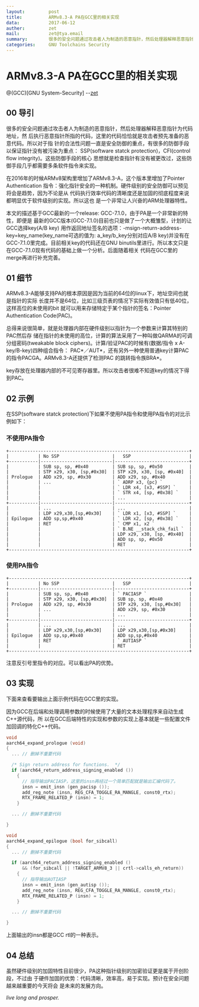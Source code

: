 ```yaml
---
layout:         post
title:          ARMv8.3-A PA在GCC里的相关实现
data:           2017-06-12
auther:         zet
mail:           zet@tya.email
summary:        很多的安全问题通过攻击者人为制造的恶意指针，然后处理器解释恶意指针为代码地址，然后执行恶意指针所指的代码，这里的代码恰恰就是攻击者预先准备的恶意代码。所以对于指针的合法性问题一直是安全防御的重点。针对此ARMv8.3-A引入了一指针验证指令。
categories:     GNU Toolchains Security
---
```



# ARMv8.3-A PA在GCC里的相关实现
@(GCC)[GNU System-Security]
        --[zet](https://github.com/fanfuqiang)


## 00 导引

很多的安全问题通过攻击者人为制造的恶意指针，然后处理器解释恶意指针为代码地址，然
后执行恶意指针所指的代码，这里的代码恰恰就是攻击者预先准备的恶意代码。所以对于指
针的合法性问题一直是安全防御的重点，有很多的防御手段以保证指针没有被污染为重点：
SSP(software statck protection)，CFI(control flow integrity)。这些防御手段的核心
思想就是检查指针有没有被更改过，这些防御手段几乎都需要多条软件指令来实现。

在2016年的时候ARMv8架构里增加了ARMv8.3-A，这个版本里增加了Pointer Authentication
指令：强化指针安全的一种机制。硬件级别的安全防御可以预见将会是趋势，因为不论是从
代码执行效率代码的清晰度还是加固的彻底程度来说都明显优于软件级别的实现。所以这也
是一个非常让人兴奋的ARM处理器特性。

本文的描述基于GCC最新的一个release: GCC-7.1.0，由于PA是一个非常新的特性，即便是
最新的GCC版本(GCC-7.1.0)目前也只是做了一个大概雏型，计划的让GCC选择key(A/B key)
用作返回地址签名的选项：-msign-return-address-key=key_name(key_name可选的值为:
a_key/b_key分别对应A/B key)并没有在GCC-7.1.0里完成。目前相关key的代码还在GNU 
binutils里进行。所以本文只是在GCC-7.1.0现有代码的基础上做一个分析。后面随着相关
代码在GCC里的merge再进行补充完善。


## 01 细节

ARMv8.3-A能够支持PA的根本原因是因为当前的64位的linux下，地址空间也就是指针的实际
长度并不是64位，比如三级页表的情况下实际有效值只有低40位，这样高位的未使用的bit
就可以用来存储特定于某个指针的签名：Pointer Authentication Code(PAC)。

总得来说很简单，就是处理器内部在硬件级别以指针为一个参数来计算其特别的PAC然后存
储在指针的未使用的高位，计算的算法采用了一种叫做QARMA的可调分组密码(tweakable 
block ciphers)。计算/验证PAC的时候有(数据/指令 x A-key/B-key)四种组合指令：
PAC\*／AUT\*，还有另外一种使用普通key计算PAC的指令PACGA。ARMv8.3-A还提供了检测PAC
的跳转指令族BRA\*。

key存放在处理器内部的不可见寄存器里。所以攻击者很难不知道key的情况下得到PAC。


## 02 示例

在SSP(software statck protection)下如果不使用PA指令和使用PA指令的对比示例如下：

###  不使用PA指令

```
+--------------------------------------------------------------------+
|           | No SSP                    |   SSP                      |
+-----------|---------------------------|----------------------------+
|           | SUB sp, sp, #0x40         | SUB sp, sp, #0x50          |
|           | STP x29, x30, [sp,#0x30]  | STP x29, x30, [sp, #0x40]  |
| Prologue  | ADD x29, sp, #0x30        | ADD x29, sp, #0x40         |
|           | ...                       | ` ADRP x3, {pc} `          |
|           |                           | ` LDR x4, [x3, #SSP] `     |
|           |                           | ` STR x4, [sp, #0x38] `    |
|           |                           | ...                        |
+-----------|---------------------------|----------------------------+
|           | ...                       | ...                        |
|           | LDP x29,x30,[sp,#0x30]    | ` LDR x1, [x3, #SSP] `     |
| Epilogue  | ADD sp,sp,#0x40           | ` LDR x2, [sp, #0x38] `    |
|           | RET                       | ` CMP x1, x2 `             |
|           |                           | ` B.NE __stack_chk_fail `  |
|           |                           | LDP x29, x30, [sp, #0x40]  |
|           |                           | ADD sp, sp, #0x50          |
|           |                           | RET                        |
+--------------------------------------------------------------------+

```

### 使用PA指令

```
+--------------------------------------------------------------------+
|           | No SSP                    |   SSP                      |
+-----------|---------------------------|----------------------------+
|           | SUB sp, sp, #0x40         | ` PACIASP `                |
|           | STP x29, x30, [sp,#0x30]  | SUB sp, sp, #0x40          |
| Prologue  | ADD x29, sp, #0x30        | STP x29, x30, [sp,#0x30]   |
|           | ...                       | ADD x29, sp, #0x30         |
|           |                           | ...                        |
+-----------|---------------------------|----------------------------+
|           | ...                       | ...                        |
|           | LDP x29,x30,[sp,#0x30]    | LDP x29,x30,[sp,#0x30]     |
| Epilogue  | ADD sp,sp,#0x40           | ADD sp,sp,#0x40            |
|           | RET                       | ` AUTIASP `                |
|           |                           | RET                        |
+--------------------------------------------------------------------+

```

注意反引号里指令的对应。可以看出PA的优势。


## 03 实现

下面来查看要输出上面示例代码在GCC里的实现。

因为GCC在后端和处理调用参数的时候使用了大量的文本处理程序来自动生成C++源代码，所
以在GCC后端特性的实现和参数的实现上基本就是一些配置文件加回调的特化C++代码。

```cpp
void
aarch64_expand_prologue (void)
{
  ... // 删掉不重要代码

  /* Sign return address for functions.  */
  if (aarch64_return_address_signing_enabled ())
    {
      // 指导输出PACIASP，这里的insn再经过一个简单匹配就是输出汇编代码了。
      insn = emit_insn (gen_pacisp ());
      add_reg_note (insn, REG_CFA_TOGGLE_RA_MANGLE, const0_rtx);
      RTX_FRAME_RELATED_P (insn) = 1;
    }

  ... // 删掉不重要代码

}

void
aarch64_expand_epilogue (bool for_sibcall)
{
  ... // 删掉不重要代码

  if (aarch64_return_address_signing_enabled ()
      && (for_sibcall || !TARGET_ARMV8_3 || crtl->calls_eh_return))
    {
      // 指导输出AUTIASP
      insn = emit_insn (gen_autisp ());
      add_reg_note (insn, REG_CFA_TOGGLE_RA_MANGLE, const0_rtx);
      RTX_FRAME_RELATED_P (insn) = 1;
    }

  ... // 删掉不重要代码

}

```

上面输出的insn都是GCC rtl的一种表示。


## 04 总结

虽然硬件级别的加固特性目前很少，PA这种指针级别的加密验证更是属于开创阶段，不过由
于硬件加固的优势：代码清晰，效率高，易于实现。预计在安全问题越来越重要的今天将会
是未来的发展方向。

*live long and prosper.*
